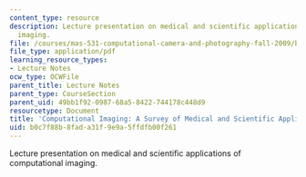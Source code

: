 ```yaml
---
content_type: resource
description: Lecture presentation on medical and scientific applications of computational
  imaging.
file: /courses/mas-531-computational-camera-and-photography-fall-2009/b0c7f88b8fada31f9e9a5ffdfb00f261_MITMAS_531F09_lec09_1.pdf
file_type: application/pdf
learning_resource_types:
- Lecture Notes
ocw_type: OCWFile
parent_title: Lecture Notes
parent_type: CourseSection
parent_uid: 49bb1f92-0987-68a5-8422-744178c448d9
resourcetype: Document
title: 'Computational Imaging: A Survey of Medical and Scientific Applications'
uid: b0c7f88b-8fad-a31f-9e9a-5ffdfb00f261
---
```

Lecture presentation on medical and scientific applications of computational imaging.